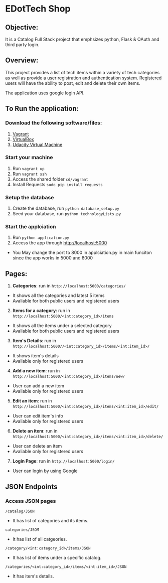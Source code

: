 # EDotTech Shop

## Objective: 
It is a Catalog Full Stack project that emphsizes python, Flask &  OAuth and third party login. 

## Overview:
This project provides a list of tech items within a variety of tech categories as well as provide a user registration and authentication system. 
Registered users will have the ability to post, edit and delete their own items.

The application uses google login API. 

## To Run the application:
### Download the following software/files:
1. [Vagrant](https://www.vagrantup.com/)
2. [VirtualBox](https://www.virtualbox.org/wiki/Downloads)
3. [Udacity Virtual Machine](https://github.com/udacity/fullstack-nanodegree-vm)

### Start your machine
1. Run `vagrant up`
2. Run `vagrant ssh`
3. Access the shared folder `cd/vagrant`
4. Install Requests `sudo pip install requests`

### Setup the database
1. Create the database, run `python database_setup.py`
2. Seed your database, run `python technologyLists.py`

### Start the applciation
1. Run `python application.py`
2. Access the app through [http://localhost:5000](http://localhost:5000)
* You May change the port to 8000 in applciation.py in main funciton since the app works in 5000 and 8000

## Pages:
1. **Categories**: run in `http://localhost:5000/categories/`
- It shows all the categories and latest 5 items
- Avaliable for both public users and registered users 
2. **Items for a category**: run in `http://localhost:5000/<int:category_id>/items`
- It shows all the items under a selected category
- Avaliable for both public users and registered users 
3. **Item's Details**: run in `http://localhost:5000//<int:category_id>/items/<int:item_id>/`
- It shows item's details
- Avaliable only for registered users
4. **Add a new item**: run in `http://localhost:5000/<int:category_id>/items/new/`
- User can add a new item
- Avaliable only for registered users
5. **Edit an item**: run in `http://localhost:5000/<int:category_id>/items/<int:item_id>/edit/`
- User can edit item's info
- Avaliable only for registered users
6. **Delete an item**: run in `http://localhost:5000/<int:category_id>/items/<int:item_id>/delete/`
- User can delete an item
- Avaliable only for registered users
7. **Login Page**: run in `http://localhost:5000/login/`
- User can login by using Google

## JSON Endpoints
### Access JSON pages
`/catalog/JSON`
- It has list of categories and its items.

`categories/JSOM`
- It has list of all catgeories. 

`/category/<int:category_id>/items/JSON`
- It has list of items under a specific catalog.

`/categories/<int:category_id>/items/<int:item_id>/JSON`
- It has item's details.
